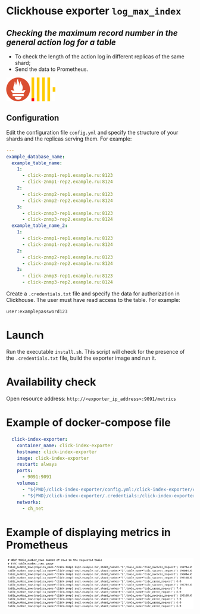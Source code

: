 # Clickhouse exporter `log_max_index`
## _Checking the maximum record number in the general action log for a table_
- To check the length of the action log in different replicas of the same shard;
- Send the data to Prometheus.

![prometheus](./images/prometheus-logo.png) ![clickhouse](./images/clickhouse-logo.png) 


## Configuration

Edit the configuration file `config.yml` and specify the structure of your shards and the replicas serving them. For example:
```yml
---
example_database_name:
  example_table_name: 
    1:
      - click-znmp1-rep1.example.ru:8123
      - click-znmp1-rep2.example.ru:8124
    2:
      - click-znmp2-rep1.example.ru:8123
      - click-znmp2-rep2.example.ru:8124
    3:
      - click-znmp3-rep1.example.ru:8123
      - click-znmp3-rep2.example.ru:8124
  example_table_name_2: 
    1:
      - click-znmp1-rep1.example.ru:8123
      - click-znmp1-rep2.example.ru:8124
    2:
      - click-znmp2-rep1.example.ru:8123
      - click-znmp2-rep2.example.ru:8124
    3:
      - click-znmp3-rep1.example.ru:8123
      - click-znmp3-rep2.example.ru:8124
```
Create a `.credentials.txt` file and specify the data for authorization in Clickhouse. The user must have read access to the table. For example:
```
user:examplepassword123
```

# Launch
Run the executable `install.sh`. This script will check for the presence of the `.credentials.txt` file, build the exporter image and run it.

# Availability check
Open resource address: `http://<exporter_ip_address>:9091/metrics`

# Example of docker-compose file
```yml
  click-index-exporter:
    container_name: click-index-exporter
    hostname: click-index-exporter
    image: click-index-exporter
    restart: always
    ports:
      - 9091:9091
    volumes:
      - "${PWD}/click-index-exporter/config.yml:/click-index-exporter/config.yml"
      - "${PWD}/click-index-exporter/.credentials:/click-index-exporter/.credentials"
    networks:
      - ch_net
```

# Example of displaying metrics in Prometheus
![prometheus example](./images/prometheus-example.png)
